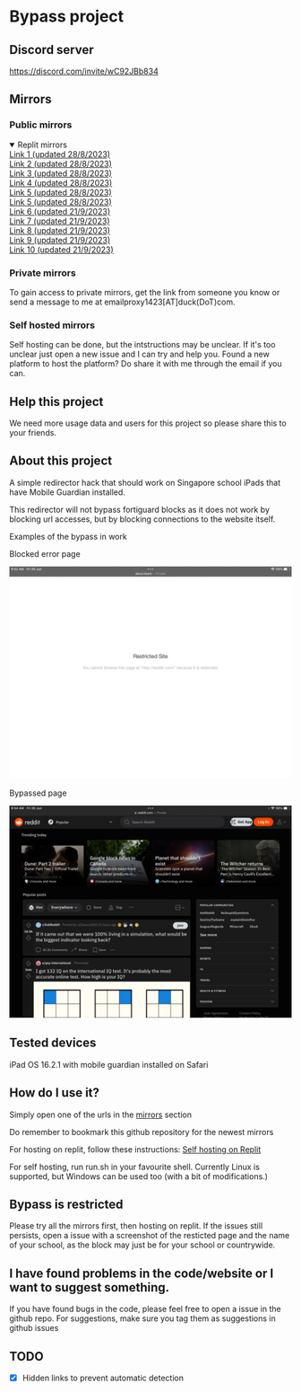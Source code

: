 # Bypass project

## Discord server
https://discord.com/invite/wC92JBb834

## Mirrors
### Public mirrors

<details open>
 <summary>Replit mirrors</summary>
   <a href="https://squigglysilentkey.testaccount413.repl.co/bypass">Link 1 (updated 28/8/2023)</a><br>
   <a href="http://easyaciddrive.testaccount413.repl.co/bypass">Link 2 (updated 28/8/2023)</a><br>
   <a href="http://fluffysnowkitten.testaccount413.repl.co/bypass">Link 3 (updated 28/8/2023)</a><br>
   <a href="http://testwebsite.testaccount413.repl.co/bypass">Link 4 (updated 28/8/2023)</a><br>
   <a href="http://hangeddesertedserver.testaccount413.repl.co/bypass">Link 5 (updated 28/8/2023)</a><br>
   <a href="https://oilyproductivetypes--bdaajfjais.repl.co/bypass">Link 5 (updated 28/8/2023)</a><br>
   <a href="https://remotelimitedtrials--bdaajfjais.repl.co/bypass">Link 6 (updated 21/9/2023)</a><br>
   <a href="https://hollowautomaticrhombus--bdaajfjais.repl.co/bypass">Link 7 (updated 21/9/2023)</a><br>
   <a href="https://immaterialdemandingmemory--bdaajfjais.repl.co/bypass">Link 8 (updated 21/9/2023)</a><br>
   <a href="https://smoggyselfassuredrobodoc--bdaajfjais.repl.co/bypass">Link 9 (updated 21/9/2023)</a><br>
   <a href="https://infamousroyalsigns--bdaajfjais.repl.co/bypass">Link 10 (updated 21/9/2023)</a><br>
</details>

### Private mirrors

To gain access to private mirrors, get the link from someone you know or send a message to me at emailproxy1423[AT]duck(DoT)com.

### Self hosted mirrors

Self hosting can be done, but the intstructions may be unclear. If it's too unclear just open a new issue and I can try and help you.
Found a new platform to host the platform? Do share it with me through the email if you can.

## Help this project

We need more usage data and users for this project so please share this to your friends.

## About this project

A simple redirector hack that should work on Singapore school iPads that have Mobile Guardian installed.

This redirector will not bypass fortiguard blocks as it does not work by blocking url accesses, but by blocking connections to the website itself.

Examples of the bypass in work

Blocked error page

<img src="images/blocked.png" alt="image of a blocked page">

Bypassed page

<img src="images/unblocked.png" alt="image of reddit being unblocked">

## Tested devices

iPad OS 16.2.1 with mobile guardian installed on Safari 

## How do I use it?

Simply open one of the urls in the [mirrors](https://github.com/molangning/bypass#mirrors) section

Do remember to bookmark this github repository for the newest mirrors

For hosting on replit, follow these instructions: [Self hosting on Replit](https://github.com/molangning/bypass/wiki/Self-hosting-on-replit)

For self hosting, run run.sh in your favourite shell. Currently Linux is supported, but Windows can be used too (with a bit of modifications.)

## Bypass is restricted

Please try all the mirrors first, then hosting on replit. If the issues still persists, open a issue with a screenshot of the resticted page and the name of your school, as the block may just be for your school or countrywide.

## I have found problems in the code/website or I want to suggest something.

If you have found bugs in the code, please feel free to open a issue in the github repo.
For suggestions, make sure you tag them as suggestions in github issues

## TODO
- [x] Hidden links to prevent automatic detection
